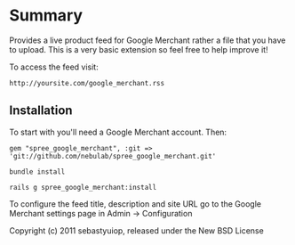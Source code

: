 Summary
=======

Provides a live product feed for Google Merchant rather a file that you have to upload. This is a very basic extension so feel free to help improve it!

To access the feed visit:

    http://yoursite.com/google_merchant.rss

Installation
------------

To start with you'll need a Google Merchant account. Then:
  
    gem "spree_google_merchant", :git => 'git://github.com/nebulab/spree_google_merchant.git'
    
    bundle install
	
	rails g spree_google_merchant:install

    
To configure the feed title, description and site URL go to the Google Merchant settings page in Admin -> Configuration

Copyright (c) 2011 sebastyuiop, released under the New BSD License